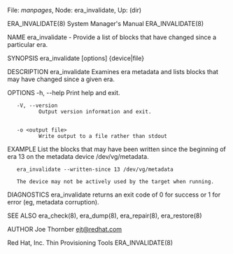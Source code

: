 File: *manpages*,  Node: era_invalidate,  Up: (dir)

ERA_INVALIDATE(8)           System Manager's Manual          ERA_INVALIDATE(8)



NAME
       era_invalidate  -  Provide  a  list of blocks that have changed since a
       particular era.


SYNOPSIS
       era_invalidate [options] {device|file}


DESCRIPTION
       era_invalidate Examines era metadata and lists  blocks  that  may  have
       changed since a given era.


OPTIONS
       -h, --help
              Print help and exit.


       -V, --version
              Output version information and exit.


       -o <output file>
              Write output to a file rather than stdout


EXAMPLE
       List  the  blocks that may have been written since the beginning of era
       13 on the metadata device /dev/vg/metadata.

       era_invalidate --written-since 13 /dev/vg/metadata

       The device may not be actively used by the target when running.


DIAGNOSTICS
       era_invalidate returns an exit code of 0 for success  or  1  for  error
       (eg, metadata corruption).


SEE ALSO
       era_check(8), era_dump(8), era_repair(8), era_restore(8)


AUTHOR
       Joe Thornber <ejt@redhat.com>



Red Hat, Inc.               Thin Provisioning Tools          ERA_INVALIDATE(8)

